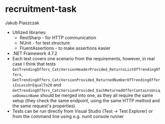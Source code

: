 # recruitment-task

Jakub Piaszczak

- Utilized libraries:
  - RestSharp - for HTTP communication
  - NUnit - for test structure
  - FluentAssertions - to make assertions easier
- .NET Framework 4.7.2
- Each test covers one scenario from the requirements, however, in real case I think that tests `GetTrendingOffers_CatcVersionHeaderProvided_ReturnsListOfTrendingOffers`, `GetTrendingOffers_CatcVersionProvided_ReturnedNumberOfTrendingOffersIsLessOrEqualTo20` and `GetTrendingOffers_CatcVersionProvided_EachReturnedOfferContainsUniqueDomainName` should be merged into one, as they all require the same setup (they check the same endpoint, using the same HTTP method and the same request's properties).
- Tests can be run directly from Visual Studio (Test -> Test Explorer) or from the command line using e.g. nunit console runner
